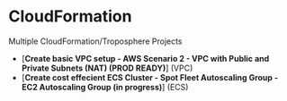 # CloudFormation
Multiple CloudFormation/Troposphere Projects
* [**Create basic VPC setup - AWS Scenario 2 - VPC with Public and Private Subnets (NAT) (PROD READY)**] (VPC)
* [**Create cost effecient ECS Cluster -  Spot Fleet Autoscaling Group - EC2 Autoscaling Group (in progress)**] (ECS)
